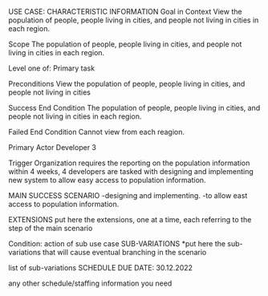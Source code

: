USE CASE:
CHARACTERISTIC INFORMATION
Goal in Context
View the population of people, people living in cities, and people not living in cities in each region.

Scope
The population of people, people living in cities, and people not living in cities in each region.

Level
one of: Primary task

Preconditions
View the population of people, people living in cities, and people not living in cities

Success End Condition
The population of people, people living in cities, and people not living in cities in each region.

Failed End Condition
Cannot view from each reagion.

Primary Actor
Developer 3

Trigger
Organization requires the reporting on the population information within 4 weeks, 4 developers are tasked with designing and implementing new system to allow easy access to population information.

MAIN SUCCESS SCENARIO
-designing and implementing.
-to allow east access to population information.

EXTENSIONS
put here the extensions, one at a time, each referring to the step of the main scenario

Condition: action of sub use case
SUB-VARIATIONS
*put here the sub-variations that will cause eventual branching in the scenario

list of sub-variations
SCHEDULE
DUE DATE: 30.12.2022

any other schedule/staffing information you need